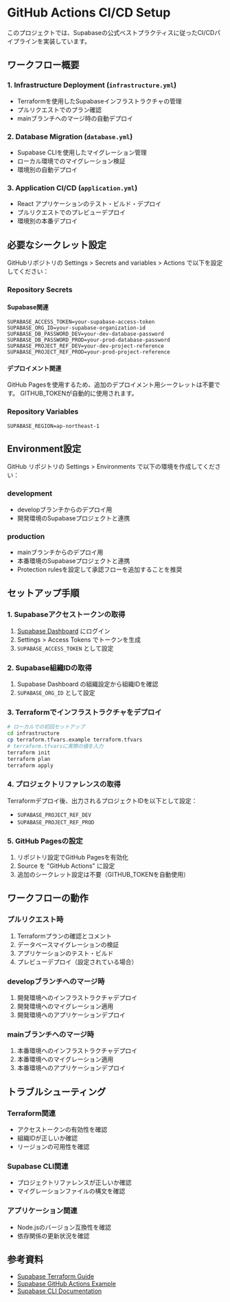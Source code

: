 # GitHub Actions CI/CD Setup

このプロジェクトでは、Supabaseの公式ベストプラクティスに従ったCI/CDパイプラインを実装しています。

## ワークフロー概要

### 1. Infrastructure Deployment (`infrastructure.yml`)
- Terraformを使用したSupabaseインフラストラクチャの管理
- プルリクエストでのプラン確認
- mainブランチへのマージ時の自動デプロイ

### 2. Database Migration (`database.yml`)
- Supabase CLIを使用したマイグレーション管理
- ローカル環境でのマイグレーション検証
- 環境別の自動デプロイ

### 3. Application CI/CD (`application.yml`)
- React アプリケーションのテスト・ビルド・デプロイ
- プルリクエストでのプレビューデプロイ
- 環境別の本番デプロイ

## 必要なシークレット設定

GitHubリポジトリの Settings > Secrets and variables > Actions で以下を設定してください：

### Repository Secrets

#### Supabase関連
```
SUPABASE_ACCESS_TOKEN=your-supabase-access-token
SUPABASE_ORG_ID=your-supabase-organization-id
SUPABASE_DB_PASSWORD_DEV=your-dev-database-password
SUPABASE_DB_PASSWORD_PROD=your-prod-database-password
SUPABASE_PROJECT_REF_DEV=your-dev-project-reference
SUPABASE_PROJECT_REF_PROD=your-prod-project-reference
```

#### デプロイメント関連
GitHub Pagesを使用するため、追加のデプロイメント用シークレットは不要です。
GITHUB_TOKENが自動的に使用されます。

### Repository Variables

```
SUPABASE_REGION=ap-northeast-1
```

## Environment設定

GitHub リポジトリの Settings > Environments で以下の環境を作成してください：

### development
- developブランチからのデプロイ用
- 開発環境のSupabaseプロジェクトと連携

### production
- mainブランチからのデプロイ用
- 本番環境のSupabaseプロジェクトと連携
- Protection rulesを設定して承認フローを追加することを推奨

## セットアップ手順

### 1. Supabaseアクセストークンの取得
1. [Supabase Dashboard](https://supabase.com/dashboard) にログイン
2. Settings > Access Tokens でトークンを生成
3. `SUPABASE_ACCESS_TOKEN` として設定

### 2. Supabase組織IDの取得
1. Supabase Dashboard の組織設定から組織IDを確認
2. `SUPABASE_ORG_ID` として設定

### 3. Terraformでインフラストラクチャをデプロイ
```bash
# ローカルでの初回セットアップ
cd infrastructure
cp terraform.tfvars.example terraform.tfvars
# terraform.tfvarsに実際の値を入力
terraform init
terraform plan
terraform apply
```

### 4. プロジェクトリファレンスの取得
Terraformデプロイ後、出力されるプロジェクトIDを以下として設定：
- `SUPABASE_PROJECT_REF_DEV`
- `SUPABASE_PROJECT_REF_PROD`

### 5. GitHub Pagesの設定
1. リポジトリ設定でGitHub Pagesを有効化
2. Source を "GitHub Actions" に設定
3. 追加のシークレット設定は不要（GITHUB_TOKENを自動使用）

## ワークフローの動作

### プルリクエスト時
1. Terraformプランの確認とコメント
2. データベースマイグレーションの検証
3. アプリケーションのテスト・ビルド
4. プレビューデプロイ（設定されている場合）

### developブランチへのマージ時
1. 開発環境へのインフラストラクチャデプロイ
2. 開発環境へのマイグレーション適用
3. 開発環境へのアプリケーションデプロイ

### mainブランチへのマージ時
1. 本番環境へのインフラストラクチャデプロイ
2. 本番環境へのマイグレーション適用
3. 本番環境へのアプリケーションデプロイ

## トラブルシューティング

### Terraform関連
- アクセストークンの有効性を確認
- 組織IDが正しいか確認
- リージョンの可用性を確認

### Supabase CLI関連
- プロジェクトリファレンスが正しいか確認
- マイグレーションファイルの構文を確認

### アプリケーション関連
- Node.jsのバージョン互換性を確認
- 依存関係の更新状況を確認

## 参考資料

- [Supabase Terraform Guide](https://supabase.com/docs/guides/deployment/terraform)
- [Supabase GitHub Actions Example](https://github.com/supabase/supabase-action-example)
- [Supabase CLI Documentation](https://supabase.com/docs/reference/cli)